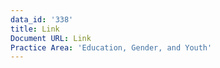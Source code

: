 ```yaml
---
data_id: '338'
title: Link
Document URL: Link
Practice Area: 'Education, Gender, and Youth'
---
```

